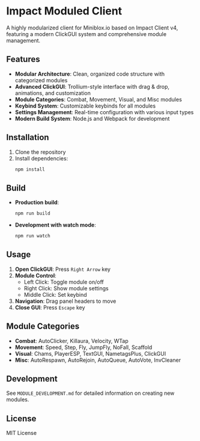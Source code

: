 # Impact Moduled Client

A highly modularized client for Miniblox.io based on Impact Client v4, featuring a modern ClickGUI system and comprehensive module management.

## Features

- **Modular Architecture**: Clean, organized code structure with categorized modules
- **Advanced ClickGUI**: Trollium-style interface with drag & drop, animations, and customization
- **Module Categories**: Combat, Movement, Visual, and Misc modules
- **Keybind System**: Customizable keybinds for all modules
- **Settings Management**: Real-time configuration with various input types
- **Modern Build System**: Node.js and Webpack for development

## Installation

1. Clone the repository
2. Install dependencies:
   ```bash
   npm install
   ```

## Build

- **Production build**:
  ```bash
  npm run build
  ```
- **Development with watch mode**:
  ```bash
  npm run watch
  ```

## Usage

1. **Open ClickGUI**: Press `Right Arrow` key
2. **Module Control**:
   - Left Click: Toggle module on/off
   - Right Click: Show module settings
   - Middle Click: Set keybind
3. **Navigation**: Drag panel headers to move
4. **Close GUI**: Press `Escape` key

## Module Categories

- **Combat**: AutoClicker, Killaura, Velocity, WTap
- **Movement**: Speed, Step, Fly, JumpFly, NoFall, Scaffold
- **Visual**: Chams, PlayerESP, TextGUI, NametagsPlus, ClickGUI
- **Misc**: AutoRespawn, AutoRejoin, AutoQueue, AutoVote, InvCleaner

## Development

See `MODULE_DEVELOPMENT.md` for detailed information on creating new modules.

## License

MIT License
